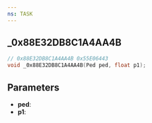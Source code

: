 ```yaml
---
ns: TASK
---
```

## _0x88E32DB8C1A4AA4B

```c
// 0x88E32DB8C1A4AA4B 0x55E06443
void _0x88E32DB8C1A4AA4B(Ped ped, float p1);
```

## Parameters
* **ped**:
* **p1**:
